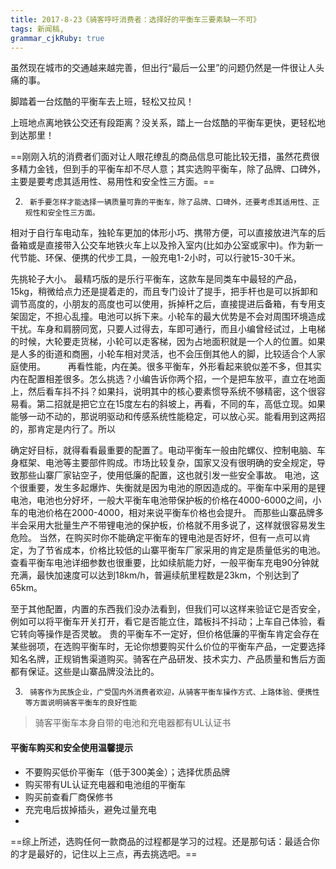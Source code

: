 ```yaml
---
title: 2017-8-23《骑客呼吁消费者：选择好的平衡车三要素缺一不可》
tags: 新闻稿,
grammar_cjkRuby: true
---
```

虽然现在城市的交通越来越完善，但出行“最后一公里”的问题仍然是一件很让人头痛的事。

脚踏着一台炫酷的平衡车去上班，轻松又拉风！

上班地点离地铁公交还有段距离？没关系，踏上一台炫酷的平衡车更快，更轻松地到达那里！

==刚刚入坑的消费者们面对让人眼花缭乱的商品信息可能比较无措，虽然花费很多精力金钱，但到手的平衡车却不尽人意；其实选购平衡车，除了品牌、口碑外，主要是要考虑其适用性、易用性和安全性三方面。==




2.  	新手要怎样才能选择一辆质量可靠的平衡车，除了品牌、口碑外，还要考虑其适用性、正规性和安全性三方面。



相对于自行车电动车，独轮车更加的体形小巧、携带方便，可以直接放进汽车的后备箱或是直接带入公交车地铁火车上以及拎入室内(比如办公室或家中)。作为新一代节能、环保、便携的代步工具，一般充电1-2小时，可以行驶15-30千米。



先挑轮子大小。 最精巧版的是乐行平衡车，这款车是同类车中最轻的产品，15kg，稍微给点力还是提着走的，而且专门设计了提手，把手杆也是可以拆卸和调节高度的，小朋友的高度也可以使用，拆掉杆之后，直接提进后备箱，有专用支架固定，不担心乱撞。电池可以拆下来。小轮车的最大优势是不会对周围环境造成干扰。车身和肩膀同宽，只要人过得去，车即可通行，而且小编曾经试过，上电梯的时候，大轮要走货梯，小轮可以走客梯，因为占地面积就是一个人的位置。如果是人多的街道和商圈，小轮车相对灵活，也不会压倒其他人的脚，比较适合个人家庭使用。
　　
再看性能，内在美。很多平衡车，外形看起来貌似差不多，但其实内在配置相差很多。怎么挑选？小编告诉你两个招，一个是把车放平，直立在地面上，然后看车抖不抖？如果抖，说明其中的核心要素惯导系统不够精密，这个很容易看。第二招就是把它立在15度左右的斜坡上，再看，不同的车，高低立现。如果能够一动不动的，那说明驱动和传感系统性能稳定，可以放心买。能看用到这两招的，那肯定是内行了。所以
　　


确定好目标，就得看看最重要的配置了。电动平衡车一般由陀螺仪、控制电脑、车身框架、电池等主要部件购成。市场比较复杂，国家又没有很明确的安全规定，导致那些山寨厂家钻空子，使用低廉的配置，这也就引发一些安全事故。
电池，这个很重要，发生多起爆炸、失衡就是因为电池的原因造成的。平衡车中采用的是锂电池，电池也分好坏，一般大平衡车电池带保护板的价格在4000-6000之间，小车的电池价格在2000-4000，相对来说平衡车价格也会提升。
而那些山寨品牌多半会采用大批量生产不带锂电池的保护板，价格就不用多说了，这样就很容易发生危险。
当然，在购买时你不能确定平衡车的锂电池是否好坏，但有一点可以肯定，为了节省成本，价格比较低的山寨平衡车厂家采用的肯定是质量低劣的电池。
查看平衡车电池详细参数也很重要，比如续航能力好，一般平衡车充电90分钟就充满，最快加速度可以达到18km/h，普遍续航里程数是23km，个别达到了65km。

至于其他配置，内置的东西我们没办法看到，但我们可以这样来验证它是否安全，例如可以将平衡车开关打开，看它是否能立住，踏板抖不抖动；上车自己体验，看它转向等操作是否灵敏。
贵的平衡车不一定好，但价格低廉的平衡车肯定会存在某些弱项，在选购平衡车时，无论你想要购买什么价位的平衡车产品，一定要选择知名名牌，正规销售渠道购买。骑客在产品研发、技术实力、产品质量和售后方面都有保证。这些是山寨品牌没法比的。




3.  	骑客作为民族企业，广受国内外消费者欢迎，从骑客平衡车操作方式、上路体验、便携性等方面说明骑客平衡车的良好性能



> 骑客平衡车本身自带的电池和充电器都有UL认证书

#### 平衡车购买和安全使用温馨提示 
* 不要购买低价平衡车（低于300美金）；选择优质品牌 
* 购买带有UL认证充电器和电池组的平衡车 
* 购买前查看厂商保修书 
* 充完电后拔掉插头，避免过量充电
* 

==综上所述，选购任何一款商品的过程都是学习的过程。还是那句话：最适合你的才是最好的，记住以上三点，再去挑选吧。==